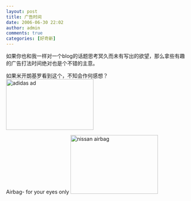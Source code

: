 ```yaml
---
layout: post
title: 广告时间
date: 2006-06-30 22:02
author: admin
comments: true
categories: [好奇新]
---
```

如果你也和我一样对一个blog的话题思考冥久而未有写出的欲望，那么拿些有趣的广告打法时间绝对也是个不错的主意。

如果米开朗基罗看到这个，不知会作何感想？
<a href="http://www.flickr.com/photos/leoshcn/178324068/" title="Photo Sharing"><img src="http://static.flickr.com/62/178324068_5d536a62cc_m.jpg" width="240" height="139" alt="adidas ad" /></a>

Airbag- for your eyes only
<a href="http://www.flickr.com/photos/leoshcn/178371194/" title="Photo Sharing"><img src="http://static.flickr.com/73/178371194_e0d24d6dff_m.jpg" width="240" height="161" alt="nissan airbag" /></a>
